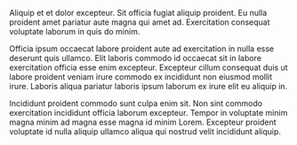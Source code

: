 Aliquip et et dolor excepteur. Sit officia fugiat aliquip proident. Eu nulla proident amet pariatur aute magna qui amet ad. Exercitation consequat voluptate laborum in quis do minim.

Officia ipsum occaecat labore proident aute ad exercitation in nulla esse deserunt quis ullamco. Elit laboris commodo id occaecat sit in labore exercitation officia esse enim excepteur. Excepteur cillum consequat duis ut labore proident veniam irure commodo ex incididunt non eiusmod mollit irure. Laboris aliqua pariatur laboris ipsum laborum ex irure elit eu aliquip in.

Incididunt proident commodo sunt culpa enim sit. Non sint commodo exercitation incididunt officia laborum excepteur. Tempor in voluptate minim magna minim ad magna esse magna id minim Lorem. Excepteur proident voluptate id nulla aliquip ullamco aliqua qui nostrud velit incididunt aliquip.
